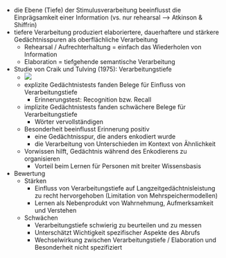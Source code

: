- die Ebene (Tiefe) der Stimulusverarbeitung beeinflusst die Einprägsamkeit einer Information (vs. nur rehearsal --> Atkinson & Shiffrin)
- tiefere Verarbeitung produziert elaboriertere, dauerhaftere und stärkere Gedächtnisspuren als oberflächliche Verarbeitung
    - Rehearsal / Aufrechterhaltung = einfach das Wiederholen von Information 
    - Elaboration = tiefgehende semantische Verarbeitung
- Studie von Craik und Tulving (1975): Verarbeitungstiefe
    - ![](https://firebasestorage.googleapis.com/v0/b/firescript-577a2.appspot.com/o/imgs%2Fapp%2Fssoenksen%2F4Q72WP8T8C.png?alt=media&token=5956eb83-7155-4499-9dba-f7b14b32d49b)
    - explizite Gedächtnistests fanden Belege für Einfluss von Verarbeitungstiefe 
        - Erinnerungstest: Recognition bzw. Recall
    - implizite Gedächtnistests fanden schwächere Belege für Verarbeitungstiefe
        - Wörter vervollständigen
    - Besonderheit beeinflusst Erinnerung positiv
        - eine Gedächtnisspur, die anders enkodiert wurde
        - die Verarbeitung von Unterschieden im Kontext von Ähnlichkeit
    - Vorwissen hilft, Gedächtnis während des Enkodierens zu organisieren 
        - Vorteil beim Lernen für Personen mit breiter Wissensbasis
- Bewertung
    - Stärken
        - Einfluss von Verarbeitungstiefe auf Langzeitgedächtnisleistung zu recht hervorgehoben (Limitation von Mehrspeichermodellen)
        - Lernen als Nebenprodukt von Wahrnehmung, Aufmerksamkeit und Verstehen
    - Schwächen
        - Verarbeitungstiefe schwierig zu beurteilen und zu messen 
        - Unterschätzt Wichtigkeit spezifischer Aspekte des Abrufs 
        - Wechselwirkung zwischen Verarbeitungstiefe / Elaboration und Besonderheit nicht spezifiziert

